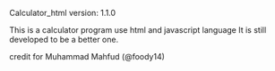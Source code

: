 Calculator_html
version: 1.1.0

This is a calculator program use html and javascript language
It is still developed to be a better one.

credit for Muhammad Mahfud (@foody14)
